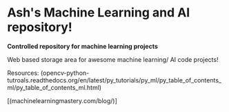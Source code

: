 # Ash's Machine Learning and AI repository!
**Controlled repository for machine learning projects**


Web based storage area for awesome machine learning/ AI code projects!

Resources:
(opencv-python-tutroals.readthedocs.org/en/latest/py_tutorials/py_ml/py_table_of_contents_ml/py_table_of_contents_ml.html)

[(machinelearningmastery.com/blog/)]
